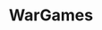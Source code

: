 ---
title: "WarGames"
year: 1983
rating: 3.5
stars: "★★★½"
rewatched: true
permalink: "wargames"
watched_on: 2023-06-04
---